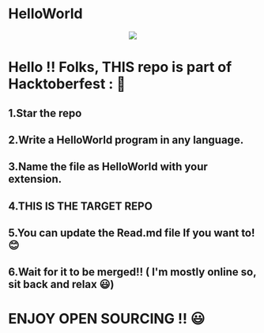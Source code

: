 # HelloWorld

<p align="center"><img src="https://miro.medium.com/max/1024/1*OohqW5DGh9CQS4hLY5FXzA.png"</p>

# Hello !! Folks, THIS repo is part of Hacktoberfest : 🎁

## 1.Star the repo
## 2.Write a HelloWorld program in any language.
## 3.Name the file as HelloWorld with your extension.
## 4.THIS IS THE TARGET REPO
## 5.You can update the Read.md file If you want to!😊
## 6.Wait for it to be merged!! ( I'm mostly online so, sit back and relax 😃)

# ENJOY OPEN SOURCING !! 😃

